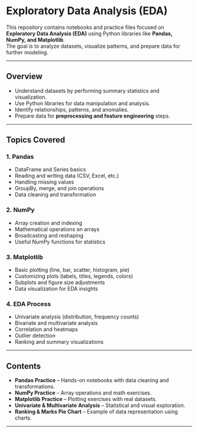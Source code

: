 
# Exploratory Data Analysis (EDA)

This repository contains notebooks and practice files focused on **Exploratory Data Analysis (EDA)** using Python libraries like **Pandas, NumPy, and Matplotlib**.  
The goal is to analyze datasets, visualize patterns, and prepare data for further modeling.

---

## **Overview**
- Understand datasets by performing summary statistics and visualization.  
- Use Python libraries for data manipulation and analysis.  
- Identify relationships, patterns, and anomalies.  
- Prepare data for **preprocessing and feature engineering** steps.

---

## **Topics Covered**

### **1. Pandas**
- DataFrame and Series basics  
- Reading and writing data (CSV, Excel, etc.)  
- Handling missing values  
- GroupBy, merge, and join operations  
- Data cleaning and transformation  

### **2. NumPy**
- Array creation and indexing  
- Mathematical operations on arrays  
- Broadcasting and reshaping  
- Useful NumPy functions for statistics  

### **3. Matplotlib**
- Basic plotting (line, bar, scatter, histogram, pie)  
- Customizing plots (labels, titles, legends, colors)  
- Subplots and figure size adjustments  
- Data visualization for EDA insights  

### **4. EDA Process**
- Univariate analysis (distribution, frequency counts)  
- Bivariate and multivariate analysis  
- Correlation and heatmaps  
- Outlier detection  
- Ranking and summary visualizations  

---

## **Contents**
- **Pandas Practice** – Hands-on notebooks with data cleaning and transformations.  
- **NumPy Practice** – Array operations and math exercises.  
- **Matplotlib Practice** – Plotting exercises with real datasets.  
- **Univariate & Multivariate Analysis** – Statistical and visual exploration.  
- **Ranking & Marks Pie Chart** – Example of data representation using charts.  

---

